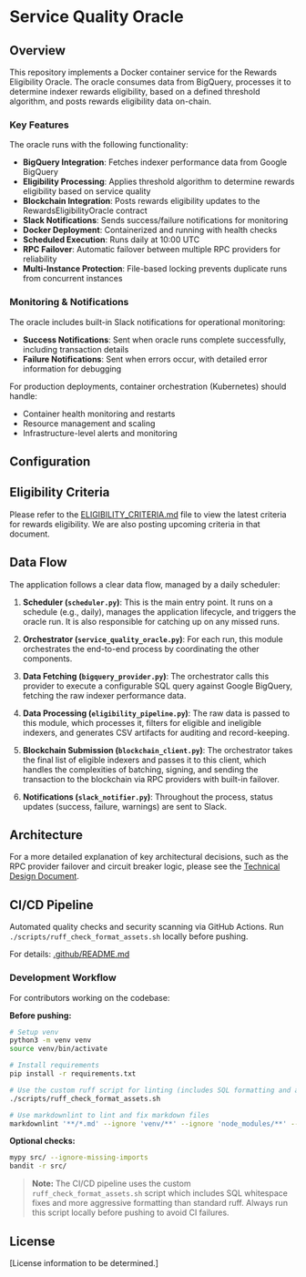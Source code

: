 # Service Quality Oracle

## Overview

This repository implements a Docker container service for the Rewards Eligibility Oracle. The oracle consumes data from BigQuery, processes it to determine indexer rewards eligibility, based on a defined threshold algorithm, and posts rewards eligibility data on-chain.

### Key Features

The oracle runs with the following functionality:

- **BigQuery Integration**: Fetches indexer performance data from Google BigQuery
- **Eligibility Processing**: Applies threshold algorithm to determine rewards eligibility based on service quality
- **Blockchain Integration**: Posts rewards eligibility updates to the RewardsEligibilityOracle contract
- **Slack Notifications**: Sends success/failure notifications for monitoring
- **Docker Deployment**: Containerized and running with health checks
- **Scheduled Execution**: Runs daily at 10:00 UTC
- **RPC Failover**: Automatic failover between multiple RPC providers for reliability
- **Multi-Instance Protection**: File-based locking prevents duplicate runs from concurrent instances

### Monitoring & Notifications

The oracle includes built-in Slack notifications for operational monitoring:

- **Success Notifications**: Sent when oracle runs complete successfully, including transaction details
- **Failure Notifications**: Sent when errors occur, with detailed error information for debugging

For production deployments, container orchestration (Kubernetes) should handle:

- Container health monitoring and restarts
- Resource management and scaling
- Infrastructure-level alerts and monitoring

## Configuration

## Eligibility Criteria

Please refer to the [ELIGIBILITY_CRITERIA.md](./ELIGIBILITY_CRITERIA.md) file to view the latest criteria for rewards eligibility. We are also posting upcoming criteria in that document.

## Data Flow

The application follows a clear data flow, managed by a daily scheduler:

1. **Scheduler (`scheduler.py`)**: This is the main entry point. It runs on a schedule (e.g., daily), manages the application lifecycle, and triggers the oracle run. It is also responsible for catching up on any missed runs.

2. **Orchestrator (`service_quality_oracle.py`)**: For each run, this module orchestrates the end-to-end process by coordinating the other components.

3. **Data Fetching (`bigquery_provider.py`)**: The orchestrator calls this provider to execute a configurable SQL query against Google BigQuery, fetching the raw indexer performance data.

4. **Data Processing (`eligibility_pipeline.py`)**: The raw data is passed to this module, which processes it, filters for eligible and ineligible indexers, and generates CSV artifacts for auditing and record-keeping.

5. **Blockchain Submission (`blockchain_client.py`)**: The orchestrator takes the final list of eligible indexers and passes it to this client, which handles the complexities of batching, signing, and sending the transaction to the blockchain via RPC providers with built-in failover.

6. **Notifications (`slack_notifier.py`)**: Throughout the process, status updates (success, failure, warnings) are sent to Slack.

## Architecture

For a more detailed explanation of key architectural decisions, such as the RPC provider failover and circuit breaker logic, please see the [Technical Design Document](./docs/technical-design.md).

## CI/CD Pipeline

Automated quality checks and security scanning via GitHub Actions. Run `./scripts/ruff_check_format_assets.sh` locally before pushing.

For details: [.github/README.md](./.github/README.md)

### Development Workflow

For contributors working on the codebase:

**Before pushing:**

```bash
# Setup venv
python3 -m venv venv
source venv/bin/activate

# Install requirements
pip install -r requirements.txt

# Use the custom ruff script for linting (includes SQL formatting and aggressive linting)
./scripts/ruff_check_format_assets.sh

# Use markdownlint to lint and fix markdown files
markdownlint '**/*.md' --ignore 'venv/**' --ignore 'node_modules/**' --fix
```

**Optional checks:**

```bash
mypy src/ --ignore-missing-imports
bandit -r src/
```

> **Note:** The CI/CD pipeline uses the custom `ruff_check_format_assets.sh` script which includes SQL whitespace fixes and more aggressive formatting than standard ruff.
> Always run this script locally before pushing to avoid CI failures.

## License

[License information to be determined.]
